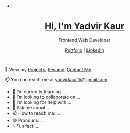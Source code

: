  - 

<p align="center">
  <h1 align="center"><a href="https://yadvirkaur.netlify.app/">Hi, I'm Yadvir Kaur</a></h1>
  <p align="center"> Frontend Web Developer</p>
</p>

<p align="center">
  <a href="https://yadvirkaur.netlify.app/">Portfolio</a> | 
  <a href="https://www.linkedin.com/in/yadvirkaur/">LinkedIn</a>
</p>

<br />

💫 View my [Projects](https://yadvirkaur.netlify.app/#projects), [Resumé](https://yadvirkaur.netlify.app/images/YadvirKaurResume.pdf), [Contact Me](https://yadvirkaur.netlify.app/#contact).

📫 You can reach me at yadvirkaur15@gmail.com


- 🌱 I’m currently learning ...
- 👯 I’m looking to collaborate on ...
- 🤔 I’m looking for help with ...
- 💬 Ask me about ...
- 📫 How to reach me: ...
- 😄 Pronouns: ...
- ⚡ Fun fact: ...
